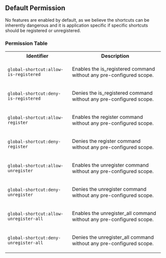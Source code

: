 ## Default Permission

No features are enabled by default, as we believe
the shortcuts can be inherently dangerous and it is 
application specific if specific shortcuts should be
registered or unregistered.



### Permission Table 

<table>
<tr>
<th>Identifier</th>
<th>Description</th>
</tr>


<tr>
<td>

`global-shortcut:allow-is-registered`

</td>
<td>

Enables the is_registered command without any pre-configured scope.

</td>
</tr>

<tr>
<td>

`global-shortcut:deny-is-registered`

</td>
<td>

Denies the is_registered command without any pre-configured scope.

</td>
</tr>

<tr>
<td>

`global-shortcut:allow-register`

</td>
<td>

Enables the register command without any pre-configured scope.

</td>
</tr>

<tr>
<td>

`global-shortcut:deny-register`

</td>
<td>

Denies the register command without any pre-configured scope.

</td>
</tr>

<tr>
<td>

`global-shortcut:allow-unregister`

</td>
<td>

Enables the unregister command without any pre-configured scope.

</td>
</tr>

<tr>
<td>

`global-shortcut:deny-unregister`

</td>
<td>

Denies the unregister command without any pre-configured scope.

</td>
</tr>

<tr>
<td>

`global-shortcut:allow-unregister-all`

</td>
<td>

Enables the unregister_all command without any pre-configured scope.

</td>
</tr>

<tr>
<td>

`global-shortcut:deny-unregister-all`

</td>
<td>

Denies the unregister_all command without any pre-configured scope.

</td>
</tr>
</table>

